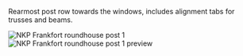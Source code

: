 Rearmost post row towards the windows, includes alignment tabs for trusses and beams.

![NKP Frankfort roundhouse post 1](https://github.com/user-attachments/assets/71ab1f82-3452-444d-9f7c-d1a26268fa85)
![NKP Frankfort roundhouse post 1 preview](https://github.com/user-attachments/assets/f22520c6-3587-4ca9-88b4-300c11c0f1ae)
